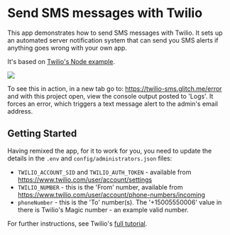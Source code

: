 # Send SMS messages with Twilio

This app demonstrates how to send SMS messages with Twilio. It sets up an automated server notification system that can send you SMS alerts if anything goes wrong with your own app.

It's based on [Twilio's Node example](https://github.com/TwilioDevEd/server-notifications-node/tree/master).

![](https://cdn.glitch.com/c9bd27a5-9cbc-4592-8189-45847dfabcdb%2FtwilioSMS.png)

To see this in action, in a new tab go to:
https://twilio-sms.glitch.me/error and with this project open, view the console output posted to 'Logs'. It forces an error, which triggers a text message alert to the admin's email address.

## Getting Started
Having remixed the app, for it to work for you, you need to update the details in the `.env` and `config/administrators.json` files:
- `TWILIO_ACCOUNT_SID` and `TWILIO_AUTH_TOKEN` - available from https://www.twilio.com/user/account/settings
- `TWILIO_NUMBER` - this is the 'From' number, available from https://www.twilio.com/user/account/phone-numbers/incoming
- `phoneNumber` - this is the 'To' number(s). The '+15005550006' value in there is Twilio's Magic number - an example valid number. 

For further instructions, see Twilio's [full tutorial](https://www.twilio.com/docs/tutorials/walkthrough/server-notifications/node/express).